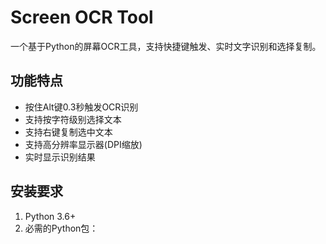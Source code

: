# Screen OCR Tool

一个基于Python的屏幕OCR工具，支持快捷键触发、实时文字识别和选择复制。

## 功能特点

- 按住Alt键0.3秒触发OCR识别
- 支持按字符级别选择文本
- 支持右键复制选中文本
- 支持高分辨率显示器(DPI缩放)
- 实时显示识别结果

## 安装要求

1. Python 3.6+
2. 必需的Python包： 